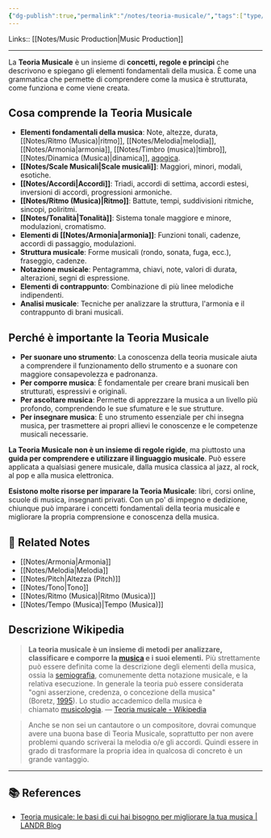 ```yaml
---
{"dg-publish":true,"permalink":"/notes/teoria-musicale/","tags":["type/dashboard/MOC"]}
---
```


Links:: [[Notes/Music Production\|Music Production]]

---
La **Teoria Musicale** è un insieme di **concetti, regole e principi** che descrivono e spiegano gli elementi fondamentali della musica. È come una grammatica che permette di comprendere come la musica è strutturata, come funziona e come viene creata.

## Cosa comprende la Teoria Musicale

- **Elementi fondamentali della musica**: Note, altezze, durata, [[Notes/Ritmo (Musica)\|ritmo]], [[Notes/Melodia\|melodia]], [[Notes/Armonia\|armonia]], [[Notes/Timbro (musica)\|timbro]], [[Notes/Dinamica (Musica)\|dinamica]], [agogica](https://it.wikipedia.org/wiki/Agogica).
- **[[Notes/Scale Musicali\|Scale musicali]]**: Maggiori, minori, modali, esotiche.
- **[[Notes/Accordi\|Accordi]]**: Triadi, accordi di settima, accordi estesi, inversioni di accordi, progressioni armoniche.
- **[[Notes/Ritmo (Musica)\|Ritmo]]**: Battute, tempi, suddivisioni ritmiche, sincopi, poliritmi.
- **[[Notes/Tonalità\|Tonalità]]**: Sistema tonale maggiore e minore, modulazioni, cromatismo.
- **Elementi di [[Notes/Armonia\|armonia]]**: Funzioni tonali, cadenze, accordi di passaggio, modulazioni.
- **Struttura musicale**: Forme musicali (rondo, sonata, fuga, ecc.), fraseggio, cadenze.
- **Notazione musicale**: Pentagramma, chiavi, note, valori di durata, alterazioni, segni di espressione.
- **Elementi di contrappunto**: Combinazione di più linee melodiche indipendenti.
- **Analisi musicale**: Tecniche per analizzare la struttura, l'armonia e il contrappunto di brani musicali.

## Perché è importante la Teoria Musicale

- **Per suonare uno strumento**: La conoscenza della teoria musicale aiuta a comprendere il funzionamento dello strumento e a suonare con maggiore consapevolezza e padronanza.
- **Per comporre musica**: È fondamentale per creare brani musicali ben strutturati, espressivi e originali.
- **Per ascoltare musica**: Permette di apprezzare la musica a un livello più profondo, comprendendo le sue sfumature e le sue strutture.
- **Per insegnare musica**: È uno strumento essenziale per chi insegna musica, per trasmettere ai propri allievi le conoscenze e le competenze musicali necessarie.

**La Teoria Musicale non è un insieme di regole rigide**, ma piuttosto una **guida per comprendere e utilizzare il linguaggio musicale**. Può essere applicata a qualsiasi genere musicale, dalla musica classica al jazz, al rock, al pop e alla musica elettronica.

**Esistono molte risorse per imparare la Teoria Musicale**: libri, corsi online, scuole di musica, insegnanti privati. Con un po' di impegno e dedizione, chiunque può imparare i concetti fondamentali della teoria musicale e migliorare la propria comprensione e conoscenza della musica.



## 🔗 Related Notes

- [[Notes/Armonia\|Armonia]]
- [[Notes/Melodia\|Melodia]]
- [[Notes/Pitch\|Altezza (Pitch)]]
- [[Notes/Tono\|Tono]]
- [[Notes/Ritmo (Musica)\|Ritmo (Musica)]]
- [[Notes/Tempo (Musica)\|Tempo (Musica)]]


## Descrizione Wikipedia

> **La teoria musicale è un insieme di metodi per analizzare, classificare e comporre la [musica](https://it.wikipedia.org/wiki/Musica) e i suoi elementi.** Più strettamente può essere definita come la descrizione degli elementi della musica, ossia la [semiografia](https://it.wikipedia.org/wiki/Semiografia_musicale), comunemente detta notazione musicale, e la relativa esecuzione. In generale la teoria può essere considerata "ogni asserzione, credenza, o concezione della musica" (Boretz, [1995](https://it.wikipedia.org/wiki/1995)). Lo studio accademico della musica è chiamato [musicologia](https://it.wikipedia.org/wiki/Musicologia). — [Teoria musicale - Wikipedia](https://it.wikipedia.org/wiki/Teoria_musicale)
 
> Anche se non sei un cantautore o un compositore, dovrai comunque avere una buona base di Teoria Musicale, soprattutto per non avere problemi quando scriverai la melodia o/e gli accordi.
> Quindi essere in grado di trasformare la propria idea in qualcosa di concreto è un grande vantaggio.


---
## 📚 References

- [Teoria musicale: le basi di cui hai bisogno per migliorare la tua musica | LANDR Blog](https://blog.landr.com/it/music-theory/)


